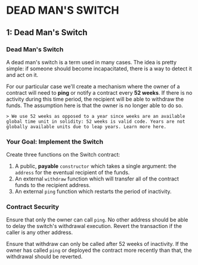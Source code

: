 # DEAD MAN'S SWITCH
## 1: Dead Man's Switch
### Dead Man's Switch

A dead man's switch is a term used in many cases. The idea is pretty simple: if someone should become incapacitated, there is a way to detect it and act on it.

For our particular case we'll create a mechanism where the owner of a contract will need to **ping** or notify a contract every **52 weeks**. If there is no activity during this time period, the recipient will be able to withdraw the funds. The assumption here is that the owner is no longer able to do so.

    > We use 52 weeks as opposed to a year since weeks are an available global time unit in solidity: 52 weeks is valid code. Years are not globally available units due to leap years. Learn more here.

### Your Goal: Implement the Switch
Create three functions on the Switch contract:

1. A public, **payable** `constructor` which takes a single argument: the `address` for the eventual recipient of the funds.
1. An external `withdraw` function which will transfer all of the contract funds to the recipient address.
1. An external `ping` function which restarts the period of inactivity.

### Contract Security
Ensure that only the owner can call `ping`. No other address should be able to delay the switch's withdrawal execution. Revert the transaction if the caller is any other address.

Ensure that withdraw can only be called after 52 weeks of inactivity. If the owner has called `ping` or deployed the contract more recently than that, the withdrawal should be reverted.